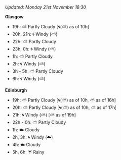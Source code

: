 *Updated: Monday 21st November 18:30*

**Glasgow**

* 19h: :partly_sunny: Partly Cloudy [:cyclone:(:partly_sunny:) as of 10h]
* 20h, 21h: :cyclone: Windy (:partly_sunny:)
* 22h: :partly_sunny: Partly Cloudy
* 23h, 0h: :cyclone: Windy (:partly_sunny:)
* 1h: :partly_sunny: Partly Cloudy
* 2h: :cyclone: Windy (:partly_sunny:)
* 3h - 5h: :partly_sunny: Partly Cloudy
* 6h: :cyclone: Windy (:partly_sunny:)

**Edinburgh**

* 19h: :partly_sunny: Partly Cloudy [:cyclone:(:partly_sunny:) as of 10h, :partly_sunny: as of 16h]
* 20h: :partly_sunny: Partly Cloudy [:cyclone:(:partly_sunny:) as of 10h, :partly_sunny: as of 17h]
* 21h: :cyclone: Windy (:partly_sunny:) [:partly_sunny: as of 19h]
* 22h - 0h: :partly_sunny: Partly Cloudy
* 1h: :cloud: Cloudy
* 2h, 3h: :cyclone: Windy (:cloud:)
* 4h: :cloud: Cloudy
* 5h, 6h: :umbrella: Rainy
